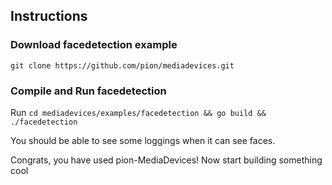 ## Instructions

### Download facedetection example

```
git clone https://github.com/pion/mediadevices.git
```

### Compile and Run facedetection

Run `cd mediadevices/examples/facedetection && go build && ./facedetection`

You should be able to see some loggings when it can see faces.

Congrats, you have used pion-MediaDevices! Now start building something cool
